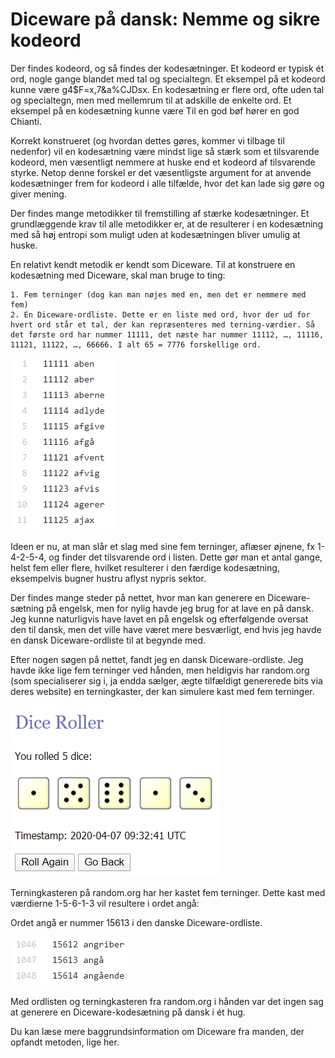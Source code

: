 <!--
	date: 2019-09-22
	excerpt: Diceware er en metode til at generere stærke kodesætninger ved hjælp af terninger og en ordliste. Metoden er nem at bruge og giver kodesætninger, der er nemmere at huske end traditionelle kodeord. Artiklen beskriver, hvordan man bruger Diceware-metoden med en dansk ordliste og et online terningkastværktøj.

-->

# Diceware på dansk: Nemme og sikre kodeord

Der findes kodeord, og så findes der kodesætninger. Et kodeord er typisk ét ord, nogle gange blandet med tal og specialtegn. Et eksempel på et kodeord kunne være g4$F=x,7&a%CJDsx. En kodesætning er flere ord, ofte uden tal og specialtegn, men med mellemrum til at adskille de enkelte ord. Et eksempel på en kodesætning kunne være Til en god bøf hører en god Chianti.

Korrekt konstrueret (og hvordan dettes gøres, kommer vi tilbage til nedenfor) vil en kodesætning være mindst lige så stærk som et tilsvarende kodeord, men væsentligt nemmere at huske end et kodeord af tilsvarende styrke. Netop denne forskel er det væsentligste argument for at anvende kodesætninger frem for kodeord i alle tilfælde, hvor det kan lade sig gøre og giver mening.

Der findes mange metodikker til fremstilling af stærke kodesætninger. Et grundlæggende krav til alle metodikker er, at de resulterer i en kodesætning med så høj entropi som muligt uden at kodesætningen bliver umulig at huske.

En relativt kendt metodik er kendt som Diceware. Til at konstruere en kodesætning med Diceware, skal man bruge to ting:

	1. Fem terninger (dog kan man nøjes med en, men det er nemmere med fem)
	2. En Diceware-ordliste. Dette er en liste med ord, hvor der ud for hvert ord står et tal, der kan repræsenteres med terning-værdier. Så det første ord har nummer 11111, det næste har nummer 11112, …, 11116, 11121, 11122, …, 66666. I alt 65 = 7776 forskellige ord.

![Et udsnit af en Diceware-ordliste med danske ord.](img/diceware-udsnit.png)

Ideen er nu, at man slår et slag med sine fem terninger, aflæser øjnene, fx 1-4-2-5-4, og finder det tilsvarende ord i listen. Dette gør man et antal gange, helst fem eller flere, hvilket resulterer i den færdige kodesætning, eksempelvis bugner hustru aflyst nypris sektor.

Der findes mange steder på nettet, hvor man kan generere en Diceware-sætning på engelsk, men for nylig havde jeg brug for at lave en på dansk. Jeg kunne naturligvis have lavet en på engelsk og efterfølgende oversat den til dansk, men det ville have været mere besværligt, end hvis jeg havde en dansk Diceware-ordliste til at begynde med.

Efter nogen søgen på nettet, fandt jeg en dansk Diceware-ordliste. Jeg havde ikke lige fem terninger ved hånden, men heldigvis har random.org (som specialiserer sig i, ja endda sælger, ægte tilfældigt genererede bits via deres website) en terningkaster, der kan simulere kast med fem terninger.

![Terningkasteren på random.org har her kastet fem terninger.](img/diceware-random-org.png)

Terningkasteren på random.org har her kastet fem terninger. Dette kast med værdierne 1-5-6-1-3 vil resultere i ordet angå:

Ordet angå er nummer 15613 i den danske Diceware-ordliste.

![Random.org viser tre ord.](img/diceware-tre-ord.png)

Med ordlisten og terningkasteren fra random.org i hånden var det ingen sag at generere en Diceware-kodesætning på dansk i ét hug.

Du kan læse mere baggrundsinformation om Diceware fra manden, der opfandt metoden, lige her.

